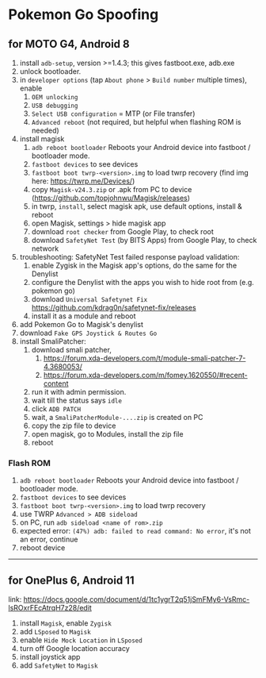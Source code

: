 # Pokemon Go Spoofing

## for MOTO G4, Android 8

1. install `adb-setup`, version >=1.4.3; this gives fastboot.exe, adb.exe
2. unlock bootloader.
3. in `developer options` (tap `About phone` > `Build number` multiple times), enable
    1. `OEM unlocking`
    2. `USB debugging`
    3. `Select USB configuration` = MTP (or File transfer)
    4. `Advanced reboot` (not required, but helpful when flashing ROM is needed)
4. install magisk
    1. `adb reboot bootloader` Reboots your Android device into fastboot / bootloader mode.
    2. `fastboot devices` to see devices
    3. `fastboot boot twrp-<version>.img` to load twrp recovery (find img here: https://twrp.me/Devices/)
    4. copy `Magisk-v24.3.zip` or .apk from PC to device (https://github.com/topjohnwu/Magisk/releases)
    5. in twrp, `install`, select magisk apk, use default options, install & reboot
    6. open Magisk, settings > hide magisk app
    7. download `root checker` from Google Play, to check root
    8. download `SafetyNet Test` (by BITS Apps) from Google Play, to check network
5. troubleshooting: SafetyNet Test failed response payload validation:
    1. enable Zygisk in the Magisk app's options, do the same for the Denylist
    2. configure the Denylist with the apps you wish to hide root from (e.g. pokemon go)
    3. download `Universal Safetynet Fix` https://github.com/kdrag0n/safetynet-fix/releases
    4. install it as a module and reboot
6. add Pokemon Go to Magisk's denylist
7. download `Fake GPS Joystick & Routes Go`
8. install SmaliPatcher:
    1. download smali patcher, 
        1. https://forum.xda-developers.com/t/module-smali-patcher-7-4.3680053/
        2. https://forum.xda-developers.com/m/fomey.1620550/#recent-content
    3. run it with admin permission.
    4. wait till the status says `idle`
    5. click `ADB PATCH`
    6. wait, a `SmaliPatcherModule-....zip` is created on PC
    7. copy the zip file to device
    8. open magisk, go to Modules, install the zip file
    9. reboot

### Flash ROM

1. `adb reboot bootloader` Reboots your Android device into fastboot / bootloader mode.
2. `fastboot devices` to see devices
3. `fastboot boot twrp-<version>.img` to load twrp recovery
4. use TWRP `Advanced > ADB sideload`
5. on PC, run `adb sideload <name of rom>.zip`
6. expected error: `(47%) adb: failed to read command: No error`, it's not an error, continue
7. reboot device

---

## for OnePlus 6, Android 11

link: https://docs.google.com/document/d/1tc1ygrT2q51jSmFMy6-VsRmc-lsROxrFEcAtrqH7z28/edit
1. install `Magisk`, enable `Zygisk`
2. add `LSposed` to `Magisk`
3. enable `Hide Mock Location` in `LSposed`
4. turn off Google location accuracy
5. install joystick app
6. add `SafetyNet` to `Magisk`
